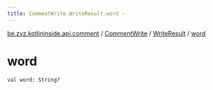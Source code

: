 ```yaml
---
title: CommentWrite.WriteResult.word - 
---
```


[be.zvz.kotlininside.api.comment](../../index.html) / [CommentWrite](../index.html) / [WriteResult](index.html) / [word](./word.html)

# word

`val word: String?`